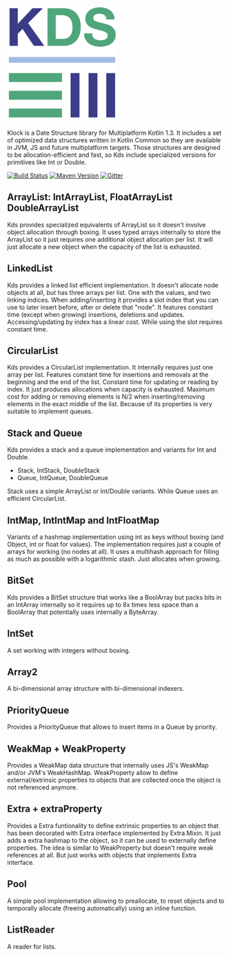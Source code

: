 # ![Kds](docs/kds-nomargin-256.png)

Klock is a Date Structure library for Multiplatform Kotlin 1.3.
It includes a set of optimized data structures written in Kotlin Common so they are available in
JVM, JS and future multiplatform targets. Those structures are designed to be allocation-efficient and fast, so Kds
include specialized versions for primitives like Int or Double.

[![Build Status](https://travis-ci.org/korlibs/kds.svg?branch=master)](https://travis-ci.org/korlibs/kds)
[![Maven Version](https://img.shields.io/github/tag/korlibs/kds.svg?style=flat&label=maven)](http://search.maven.org/#search%7Cga%7C1%7Ca%3A%22kds%22)
[![Gitter](https://img.shields.io/gitter/room/korlibs/korlibs.svg)](https://gitter.im/korlibs/Lobby)

## ArrayList: IntArrayList, FloatArrayList DoubleArrayList

Kds provides specialized equivalents of ArrayList so it doesn't involve object allocation through boxing.
It uses typed arrays internally to store the ArrayList so it just requires one additional object allocation
per list. It will just allocate a new object when the capacity of the list is exhausted.

## LinkedList

Kds provides a linked list efficient implementation. It doesn't allocate node objects at all,
but has three arrays per list. One with the values, and two linking indices.
When adding/inserting it provides a slot index that you can use to later insert before, after
or delete that "node".
It features constant time (except when growing) insertions, deletions and updates.
Accessing/updating by index has a linear cost. While using the slot requires constant time.

## CircularList

Kds provides a CircularList implementation. It internally requires just one array per list.
Features constant time for insertions and removals at the beginning and the end of the list.
Constant time for updating or reading by index. It just produces allocations when capacity is exhausted.
Maximum cost for adding or removing elements is N/2 when inserting/removing elements in the exact middle of the list.
Because of its properties is very suitable to implement queues.

## Stack and Queue

Kds provides a stack and a queue implementation and variants for Int and Double.

* Stack<T>, IntStack, DoubleStack
* Queue<T>, IntQueue, DoubleQueue

Stack uses a simple ArrayList or Int/Double variants.
While Queue uses an efficient CircularList.

## IntMap, IntIntMap and IntFloatMap

Variants of a hashmap implementation using int as keys without boxing (and Object, int or float for values).
The implementation requires just a couple of arrays for working (no nodes at all). It uses a multihash
approach for filling as much as possible with a logarithmic stash. Just allocates when growing.

## BitSet

Kds provides a BitSet structure that works like a BoolArray but packs bits in an IntArray internally so it requires
up to 8x times less space than a BoolArray that potentially uses internally a ByteArray.

## IntSet

A set working with integers without boxing.

## Array2

A bi-dimensional array structure with bi-dimensional indexers.

## PriorityQueue

Provides a PriorityQueue that allows to insert items in a Queue by priority.

## WeakMap + WeakProperty

Provides a WeakMap data structure that internally uses JS's WeakMap and/or JVM's WeakHashMap.
WeakProperty allow to define external/extrinsic properties to objects that are collected once the object is not
referenced anymore.

## Extra + extraProperty

Provides a Extra funtionality to define extrinsic properties to an object that has been decorated with Extra
interface implemented by Extra.Mixin. It just adds a extra hashmap to the object, so it can be used to externally
define properties. The idea is similar to WeakProperty but doesn't require weak references at all. But just works
with objects that implements Extra interface.

## Pool

A simple pool implementation allowing to preallocate, to reset objects and to temporally allocate
(freeing automatically) using an inline function.

## ListReader

A reader for lists.
